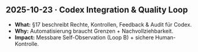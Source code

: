 ## 2025-10-23 · Codex Integration & Quality Loop
- **What:** §17 beschreibt Rechte, Kontrollen, Feedback & Audit für Codex.
- **Why:** Automatisierung braucht Grenzen + Nachvollziehbarkeit.
- **Impact:** Messbare Self-Observation (Loop B) + sichere Human-Kontrolle.
